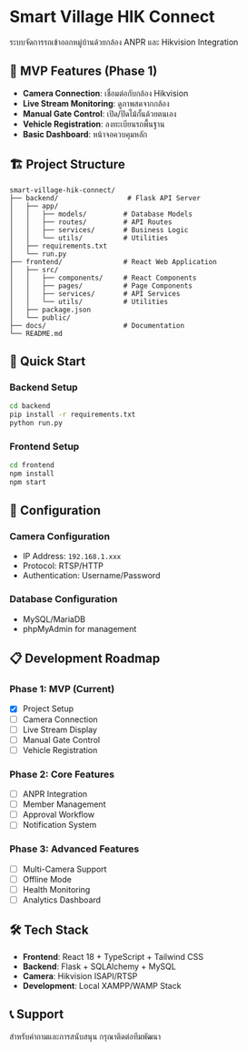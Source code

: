 # Smart Village HIK Connect

ระบบจัดการรถเข้าออกหมู่บ้านด้วยกล้อง ANPR และ Hikvision Integration

## 🎯 MVP Features (Phase 1)

- **Camera Connection**: เชื่อมต่อกับกล้อง Hikvision
- **Live Stream Monitoring**: ดูภาพสดจากกล้อง
- **Manual Gate Control**: เปิด/ปิดไม้กั้นด้วยตนเอง
- **Vehicle Registration**: ลงทะเบียนรถพื้นฐาน
- **Basic Dashboard**: หน้าจอควบคุมหลัก

## 🏗️ Project Structure

```
smart-village-hik-connect/
├── backend/                 # Flask API Server
│   ├── app/
│   │   ├── models/         # Database Models
│   │   ├── routes/         # API Routes
│   │   ├── services/       # Business Logic
│   │   └── utils/          # Utilities
│   ├── requirements.txt
│   └── run.py
├── frontend/               # React Web Application
│   ├── src/
│   │   ├── components/     # React Components
│   │   ├── pages/          # Page Components
│   │   ├── services/       # API Services
│   │   └── utils/          # Utilities
│   ├── package.json
│   └── public/
├── docs/                   # Documentation
└── README.md
```

## 🚀 Quick Start

### Backend Setup
```bash
cd backend
pip install -r requirements.txt
python run.py
```

### Frontend Setup
```bash
cd frontend
npm install
npm start
```

## 🔧 Configuration

### Camera Configuration
- IP Address: `192.168.1.xxx`
- Protocol: RTSP/HTTP
- Authentication: Username/Password

### Database Configuration
- MySQL/MariaDB
- phpMyAdmin for management

## 📋 Development Roadmap

### Phase 1: MVP (Current)
- [x] Project Setup
- [ ] Camera Connection
- [ ] Live Stream Display
- [ ] Manual Gate Control
- [ ] Vehicle Registration

### Phase 2: Core Features
- [ ] ANPR Integration
- [ ] Member Management
- [ ] Approval Workflow
- [ ] Notification System

### Phase 3: Advanced Features
- [ ] Multi-Camera Support
- [ ] Offline Mode
- [ ] Health Monitoring
- [ ] Analytics Dashboard

## 🛠️ Tech Stack

- **Frontend**: React 18 + TypeScript + Tailwind CSS
- **Backend**: Flask + SQLAlchemy + MySQL
- **Camera**: Hikvision ISAPI/RTSP
- **Development**: Local XAMPP/WAMP Stack

## 📞 Support

สำหรับคำถามและการสนับสนุน กรุณาติดต่อทีมพัฒนา

